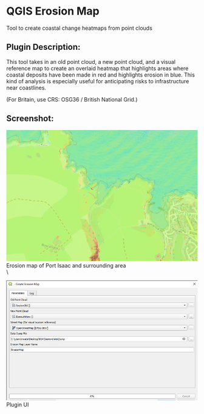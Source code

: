 # QGIS Erosion Map

Tool to create coastal change heatmaps from point clouds

## Plugin Description:

This tool takes in an old point cloud, a new point cloud, and a visual reference map to create an overlaid heatmap that highlights areas where coastal deposits have been made in red and highlights erosion in blue.
This kind of analysis is especially useful for anticipating risks to infrastructure near coastlines.

(For Britain, use CRS: OSG36 / British National Grid.)

## Screenshot:

![Image](media/example.png)\
Erosion map of Port Isaac and surrounding area
\
\

![Image](media/UI.png)\
Plugin UI
